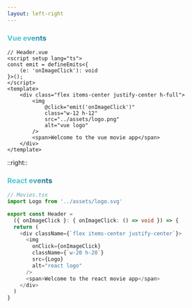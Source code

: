 ```yaml
---
layout: left-right
---
```


### Vue events
```vue {3-5}
// Header.vue
<script setup lang="ts">
const emit = defineEmits<{
    (e: 'onImageClick'): void
}>();
</script>
<template>
    <div class="flex items-center justify-center h-full">
        <img
            @click="emit('onImageClick')"
            class="w-12 h-12"
            src="../assets/logo.png"
            alt="vue logo"
        />
        <span>Welcome to the vue movie app</span>
    </div>
</template>
```

::right::

### React events

```ts {5}
// Movies.tsx
import Logo from '../assets/logo.svg'

export const Header = 
  ({ onImageClick }: { onImageClick: () => void }) => {
  return (
    <div className={`flex items-center justify-center`}>
      <img 
        onClick={onImageClick} 
        className={`w-20 h-20`} 
        src={Logo} 
        alt="react logo"
      />
      <span>Welcome to the react movie app</span>
    </div>
  )
}
```

<style>
h3 {
  background-color: #2B90B6;
  background-image: linear-gradient(45deg, #4EC5D4 10%, #146b8c 20%);
  background-size: 100%;
  -webkit-background-clip: text;
  -moz-background-clip: text;
  -webkit-text-fill-color: transparent; 
  -moz-text-fill-color: transparent;
}
</style>
